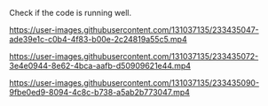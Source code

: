 Check if the code is running well.




https://user-images.githubusercontent.com/131037135/233435047-ade39e1c-c0b4-4f83-b00e-2c24819a55c5.mp4



https://user-images.githubusercontent.com/131037135/233435072-3e4e0944-8e62-4bca-aafb-d50909621e44.mp4



https://user-images.githubusercontent.com/131037135/233435090-9fbe0ed9-8094-4c8c-b738-a5ab2b773047.mp4


